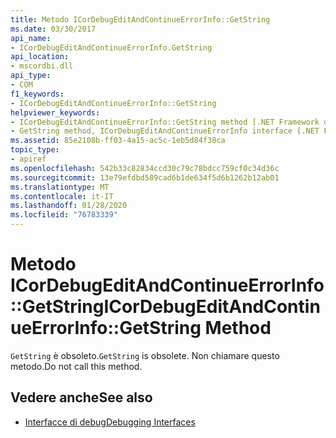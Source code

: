 ```yaml
---
title: Metodo ICorDebugEditAndContinueErrorInfo::GetString
ms.date: 03/30/2017
api_name:
- ICorDebugEditAndContinueErrorInfo.GetString
api_location:
- mscordbi.dll
api_type:
- COM
f1_keywords:
- ICorDebugEditAndContinueErrorInfo::GetString
helpviewer_keywords:
- ICorDebugEditAndContinueErrorInfo::GetString method [.NET Framework debugging]
- GetString method, ICorDebugEditAndContinueErrorInfo interface [.NET Framework debugging]
ms.assetid: 85e2108b-ff03-4a15-ac5c-1eb5d84f38ca
topic_type:
- apiref
ms.openlocfilehash: 542b33c82834ccd30c79c78bdcc759cf0c34d36c
ms.sourcegitcommit: 13e79efdbd589cad6b1de634f5d6b1262b12ab01
ms.translationtype: MT
ms.contentlocale: it-IT
ms.lasthandoff: 01/28/2020
ms.locfileid: "76783339"
---
```

# <a name="icordebugeditandcontinueerrorinfogetstring-method"></a><span data-ttu-id="a6392-102">Metodo ICorDebugEditAndContinueErrorInfo::GetString</span><span class="sxs-lookup"><span data-stu-id="a6392-102">ICorDebugEditAndContinueErrorInfo::GetString Method</span></span>
<span data-ttu-id="a6392-103">`GetString` è obsoleto.</span><span class="sxs-lookup"><span data-stu-id="a6392-103">`GetString` is obsolete.</span></span> <span data-ttu-id="a6392-104">Non chiamare questo metodo.</span><span class="sxs-lookup"><span data-stu-id="a6392-104">Do not call this method.</span></span>  
  
## <a name="see-also"></a><span data-ttu-id="a6392-105">Vedere anche</span><span class="sxs-lookup"><span data-stu-id="a6392-105">See also</span></span>

- [<span data-ttu-id="a6392-106">Interfacce di debug</span><span class="sxs-lookup"><span data-stu-id="a6392-106">Debugging Interfaces</span></span>](debugging-interfaces.md)
